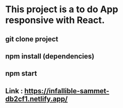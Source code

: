 # This project is a to do App responsive with React.

## git clone project
## npm install (dependencies)
## npm start

## Link : https://infallible-sammet-db2cf1.netlify.app/
